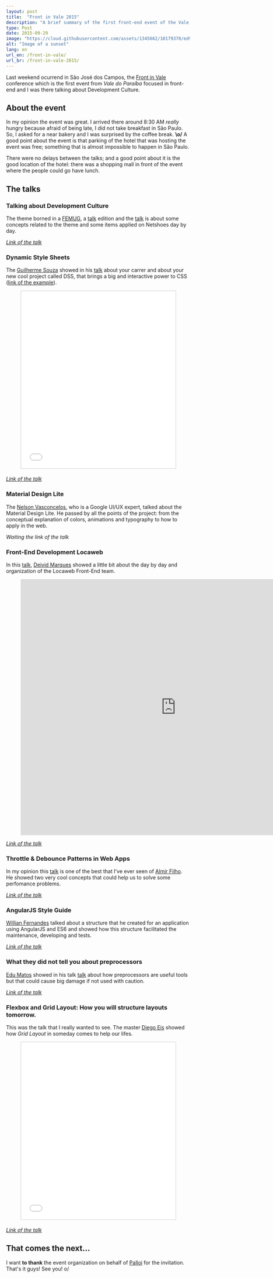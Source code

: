 ```yaml
---
layout: post
title:  "Front in Vale 2015"
description: "A brief summary of the first front-end event of the Vale do Paraíba."
type: Post
date: 2015-09-29
image: "https://cloud.githubusercontent.com/assets/1345662/10179370/ed971582-66db-11e5-9c8f-31a009342cb1.jpg"
alt: "Image of a sunset"
lang: en
url_en: /front-in-vale/
url_br: /front-in-vale-2015/
---
```


Last weekend ocurrend in São José dos Campos, the [Front in Vale](http://www.frontinvale.com.br) conference which is the first event from *Vale do Paraíba* focused in front-end and I was there talking about Development Culture.

## About the event

In my opinion the event was great. I arrived there around 8:30 AM *really* hungry because afraid of being late, I did not take breakfast in São Paulo. So, I asked for a near bakery and I was surprised by the coffee break. **\o/** A good point about the event is that parking of the hotel that was hosting the event was free; something that is almost impossible to happen in São Paulo.

There were no delays between the talks; and a good point about it is the good location of the hotel: there was a shopping mall in front of the event where the people could go have lunch.

## The talks

### Talking about Development Culture

The theme borned in a [FEMUG](https://sp.femug.com/), a [talk](https://speakerdeck.com/raphaelfabeni/falando-sobre-cultura-de-desenvolvimento) edition and the [talk](https://speakerdeck.com/raphaelfabeni/falando-sobre-cultura-de-desenvolvimento) is about some concepts related to the theme and some items applied on Netshoes day by day.

<figure class="text-center loading presentation">
    <script async class="speakerdeck-embed" data-id="33f8bb34be314560b2e24737e1b6e5d5" data-ratio="1.33333333333333" src="//speakerdeck.com/assets/embed.js"></script>
</figure>

*[Link of the talk](https://speakerdeck.com/raphaelfabeni/falando-sobre-cultura-de-desenvolvimento)*

### Dynamic Style Sheets

The [Guilherme Souza](https://twitter.com/_gui_souza) showed in his [talk](http://pt.slideshare.net/Guilherme5ouza/frontinvale) about your carrer and about your new cool project called DSS, that brings a big and interactive power to CSS ([link of the example](http://t.co/x2vUZH8ZJL)).

<figure class="text-center loading presentation">
    <iframe src="//pt.slideshare.net/slideshow/embed_code/key/2uog4PvRvvA0Qd" width="595" height="485" frameborder="0" marginwidth="0" marginheight="0" scrolling="no" style="border:1px solid #CCC; border-width:1px; margin-bottom:5px; max-width: 100%;" allowfullscreen> </iframe>
</figure>

*[Link of the talk](http://pt.slideshare.net/Guilherme5ouza/frontinvale)* 

### Material Design Lite

The [Nelson Vasconcelos](https://twitter.com/nvasconcelos_), who is a Google UI/UX expert, talked about the Material Design Lite. He passed by all the points of the project: from the conceptual explanation of colors, animations and typography to how to apply in the web.

*Waiting the link of the talk*

### Front-End Development Locaweb

In this [talk](http://deividmarques.github.io/palestra-frontinvale/#/), [Deivid Marques](https://twitter.com/deividmarques) showed a little bit about the day by day and organization of the Locaweb Front-End team.

<figure class="text-center loading">
    <iframe width="850" height="700" src="http://deividmarques.github.io/palestra-frontinvale/" frameborder="0" allowfullscreen></iframe>
</figure>

*[Link of the talk](http://deividmarques.github.io/palestra-frontinvale/)*

### Throttle & Debounce Patterns in Web Apps

In my opinion this [talk](https://speakerdeck.com/almirfilho/throttle-and-debounce-patterns-in-web-apps) is one of the best that I've ever seen of [Almir Filho](https://twitter.com/almirfilho). He showed two very cool concepts that could help us to solve some perfomance problems.

<figure class="text-center loading presentation">
    <script async class="speakerdeck-embed" data-id="f3af8110f7580131223a568bbdf7fd4f" data-ratio="1.33333333333333" src="//speakerdeck.com/assets/embed.js"></script>
</figure>

*[Link of the talk](https://speakerdeck.com/almirfilho/throttle-and-debounce-patterns-in-web-apps)*

### AngularJS Style Guide

[Willian Fernandes](https://twitter.com/willian) talked about a structure that he created for an application using AngularJS and ES6 and showed how this structure facilitated the maintenance, developing and tests.

<figure class="text-center loading presentation">
    <script async class="speakerdeck-embed" data-id="011909e4ffac469189676aab18f543bb" data-ratio="1.77777777777778" src="//speakerdeck.com/assets/embed.js"></script>
</figure>

*[Link of the talk](https://speakerdeck.com/willian/angularjs-style-guide)*

### What they did not tell you about preprocessors

[Edu Matos](https://twitter.com/eduardojmatos) showed in his talk [talk](https://speakerdeck.com/eduardojmatos/o-que-nao-te-contaram-sobre-pre-processadores) about how preprocessors are useful tools but that could cause big damage if not used with caution.

<figure class="text-center loading presentation">
    <script async class="speakerdeck-embed" data-id="3c323f15fc2a4f989b21cd36d6c09132" data-ratio="1.33333333333333" src="//speakerdeck.com/assets/embed.js"></script>
</figure>

*[Link of the talk](https://speakerdeck.com/eduardojmatos/o-que-nao-te-contaram-sobre-pre-processadores)*

### Flexbox and Grid Layout: How you will structure layouts tomorrow.

This was the talk that I really wanted to see. The master [Diego Eis](https://twitter.com/diegoeis) showed how *Grid Layout* in someday comes to help our lifes.

<figure class="text-center loading presentation">
    <iframe src="//pt.slideshare.net/slideshow/embed_code/key/usx7JlVmSOibdC" width="599" height="485" frameborder="0" marginwidth="0" marginheight="0" scrolling="no" style="border:1px solid #CCC; border-width:1px; margin-bottom:5px; max-width: 100%;" allowfullscreen> </iframe>
</figure>

*[Link of the talk](http://pt.slideshare.net/diegoeis/flexbox-to-the-people)*

## That comes the next...

I want **to thank** the event organization on behalf of [Palloi](https://twitter.com/palloi) for the invitation. That's it guys! See you! o/